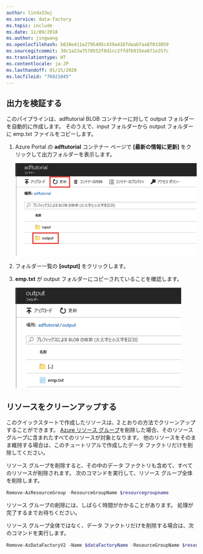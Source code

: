 ```yaml
---
author: linda33wj
ms.service: data-factory
ms.topic: include
ms.date: 11/09/2018
ms.author: jingwang
ms.openlocfilehash: b838e411e2795405c439a4107daab7aa8f033059
ms.sourcegitcommit: 3dc1a23a7570552f0d1cc2ffdfb915ea871e257c
ms.translationtype: HT
ms.contentlocale: ja-JP
ms.lasthandoff: 01/15/2020
ms.locfileid: "76021045"
---
```

## <a name="verify-the-output"></a>出力を検証する
このパイプラインは、adftutorial BLOB コンテナーに対して output フォルダーを自動的に作成します。 そのうえで、input フォルダーから output フォルダーに emp.txt ファイルをコピーします。 

1. Azure Portal の **adftutorial** コンテナー ページで **[最新の情報に更新]** をクリックして出力フォルダーを表示します。 
    
    ![更新](media/data-factory-quickstart-verify-output-cleanup/output-refresh.png)
2. フォルダー一覧の **[output]** をクリックします。 
2. **emp.txt** が output フォルダーにコピーされていることを確認します。 

    ![更新](media/data-factory-quickstart-verify-output-cleanup/output-file.png)

## <a name="clean-up-resources"></a>リソースをクリーンアップする
このクイックスタートで作成したリソースは、2 とおりの方法でクリーンアップすることができます。 [Azure リソース グループ](../articles/azure-resource-manager/management/overview.md)を削除した場合、そのリソース グループに含まれたすべてのリソースが対象となります。 他のリソースをそのまま維持する場合は、このチュートリアルで作成したデータ ファクトリだけを削除してください。

リソース グループを削除すると、その中のデータ ファクトリも含めて、すべてのリソースが削除されます。 次のコマンドを実行して、リソース グループ全体を削除します。 
```powershell
Remove-AzResourceGroup -ResourceGroupName $resourcegroupname
```

リソース グループの削除には、しばらく時間がかかることがあります。 処理が完了するまでお待ちください。

リソース グループ全体ではなく、データ ファクトリだけを削除する場合は、次のコマンドを実行します。 

```powershell
Remove-AzDataFactoryV2 -Name $dataFactoryName -ResourceGroupName $resourceGroupName
```